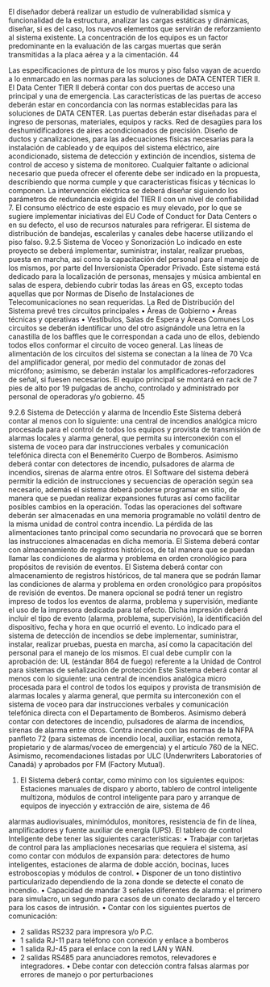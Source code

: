 El diseñador deberá realizar un estudio de vulnerabilidad sísmica y funcionalidad de la estructura,
analizar las cargas estáticas y dinámicas, diseñar, si es del caso, los nuevos elementos que servirán
de reforzamiento al sistema existente. La concentración de los equipos es un factor predominante en
la evaluación de las cargas muertas que serán transmitidas a la placa aérea y a la cimentación.
44

Las especificaciones de pintura de los muros y piso falso vayan de acuerdo a lo enmarcado en las
normas para las soluciones de DATA CENTER TIER II.
El Data Center TIER II deberá contar con dos puertas de acceso una principal y una de emergencia.
Las características de las puertas de acceso deberán estar en concordancia con las normas
establecidas para las soluciones de DATA CENTER. Las puertas deberán estar diseñadas para el
ingreso de personas, materiales, equipos y racks. Red de desagües para los deshumidificadores de
aires acondicionados de precisión.
Diseño de ductos y canalizaciones, para las adecuaciones físicas necesarias para la instalación de
cableado y de equipos del sistema eléctrico, aire acondicionado, sistema de detección y extinción de
incendios, sistema de control de acceso y sistema de monitoreo.
Cualquier faltante o adicional necesario que pueda ofrecer el oferente debe ser indicado en la
propuesta, describiendo que norma cumple y que características físicas y técnicas lo componen.
La intervención eléctrica se deberá diseñar siguiendo los parámetros de redundancia exigida del
TIER II con un nivel de confiabilidad 7. El consumo eléctrico de este espacio es muy elevado, por lo
que se sugiere implementar iniciativas del EU Code of Conduct for Data Centers o en su defecto, el
uso de recursos naturales para refrigerar.
El sistema de distribución de bandejas, escalerilas y canales debe hacerse utilizando el piso falso.
9.2.5 Sistema de Voceo y Sonorización
Lo indicado en este proyecto se deberá implementar, suministrar, instalar, realizar pruebas, puesta
en marcha, así como la capacitación del personal para el manejo de los mismos, por parte del
Inversionista Operador Privado. Este sistema está dedicado para la localización de personas,
mensajes y música ambiental en salas de espera, debiendo cubrir todas las áreas en GS, excepto
todas aquellas que por Normas de Diseño de Instalaciones de Telecomunicaciones no sean
requeridas.
La Red de Distribución del Sistema prevé tres circuitos principales
• Áreas de Gobierno
• Áreas técnicas y operativas
• Vestíbulos, Salas de Espera y Áreas Comunes
Los circuitos se deberán identificar uno del otro asignándole una letra en la canastilla de los baffles
que le correspondan a cada uno de ellos, debiendo todos ellos conformar el circuito de voceo
general.
Las líneas de alimentación de los circuitos del sistema se conectan a la línea de 70 Vca del
amplificador general, por medio del conmutador de zonas del micrófono; asimismo, se deberán
instalar los amplificadores-reforzadores de señal, si fuesen necesarios. El equipo principal se
montará en rack de 7 pies de alto por 19 pulgadas de ancho, controlado y administrado por personal
de operadoras y/o gobierno.
45

9.2.6 Sistema de Detección y alarma de Incendio
Este Sistema deberá contar al menos con lo siguiente: una central de incendios analógica micro
procesada para el control de todos los equipos y provista de transmisión de alarmas locales y alarma
general, que permita su interconexión con el sistema de voceo para dar instrucciones verbales y
comunicación telefónica directa con el Benemérito Cuerpo de Bomberos. Asimismo deberá contar
con detectores de incendio, pulsadores de alarma de incendios, sirenas de alarma entre otros.
El Software del sistema deberá permitir la edición de instrucciones y secuencias de operación
según sea necesario, además el sistema deberá poderse programar en sitio, de manera que se
puedan realizar expansiones futuras así como facilitar posibles cambios en la operación. Todas las
operaciones del software deberán ser almacenadas en una memoria programable no volátil dentro
de la misma unidad de control contra incendio. La pérdida de las alimentaciones tanto principal
como secundaria no provocará que se borren las instrucciones almacenadas en dicha memoria.
El Sistema deberá contar con almacenamiento de registros históricos, de tal manera que se puedan
llamar las condiciones de alarma y problema en orden cronológico para propósitos de revisión de
eventos.
El Sistema deberá contar con almacenamiento de registros históricos, de tal manera que se podrán
llamar las condiciones de alarma y problema en orden cronológico para propósitos de revisión de
eventos.
De manera opcional se podrá tener un registro impreso de todos los eventos de alarma, problema y
supervisión, mediante el uso de la impresora dedicada para tal efecto. Dicha impresión deberá
incluir el tipo de evento (alarma, problema, supervisión), la identificación del dispositivo, fecha y
hora en que ocurrió el evento.
Lo indicado para el sistema de detección de incendios se debe implementar, suministrar, instalar,
realizar pruebas, puesta en marcha, así como la capacitación del personal para el manejo de los
mismos. El cual debe cumplir con la aprobación de: UL (estándar 864 de fuego) referente a la
Unidad de Control para sistemas de señalización de protección Este Sistema deberá contar al
menos con lo siguiente: una central de incendios analógica micro procesada para el control de todos
los equipos y provista de transmisión de alarmas locales y alarma general, que permita su
interconexión con el sistema de voceo para dar instrucciones verbales y comunicación telefónica
directa con el Departamento de Bomberos. Asimismo deberá contar con detectores de incendio,
pulsadores de alarma de incendios, sirenas de alarma entre otros. Contra incendio con las normas
de la NFPA panfleto 72 (para sistemas de incendio local, auxiliar, estación remota, propietario y de
alarmas/voceo de emergencia) y el artículo 760 de la NEC.
Asimismo, recomendaciones listadas por ULC (Underwriters Laboratories of Canadá) y aprobados
por FM (Factory Mutual).
1. El Sistema deberá contar, como mínimo con los siguientes equipos:
Estaciones manuales de disparo y aborto, tablero de control inteligente multizona, módulos de
control inteligente para paro y arranque de equipos de inyección y extracción de aire, sistema de
46

alarmas audiovisuales, minimódulos, monitores, resistencia de fin de línea, amplificadores y fuente
auxiliar de energía (UPS).
El tablero de control Inteligente debe tener las siguientes características:
• Trabajar con tarjetas de control para las ampliaciones necesarias que requiera el sistema,
así como contar con módulos de expansión para: detectores de humo inteligentes,
estaciones de alarma de doble acción, bocinas, luces estroboscopias y módulos de control.
• Disponer de un tono distintivo particularizado dependiendo de la zona donde se detecte el
conato de incendio.
• Capacidad de mandar 3 señales diferentes de alarma: el primero para simulacro, un
segundo para casos de un conato declarado y el tercero para los casos de intrusión.
• Contar con los siguientes puertos de comunicación:
- 2 salidas RS232 para impresora y/o P.C.
- 1 salida RJ-11 para teléfono con conexión y enlace a bomberos
- 1 salida RJ-45 para el enlace con la red LAN y WAN.
- 2 salidas RS485 para anunciadores remotos, relevadores e integradores.
• Debe contar con detección contra falsas alarmas por errores de manejo o por perturbaciones
